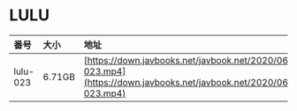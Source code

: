 # LULU

| 番号 | 大小 | 地址 |
| :--- | :--- | :--- |
| lulu-023 | 6.71GB | [https://down.javbooks.net/javbook.net/2020/06/22/lulu-023.mp4](https://down.javbooks.net/javbook.net/2020/06/22/lulu-023.mp4) |

